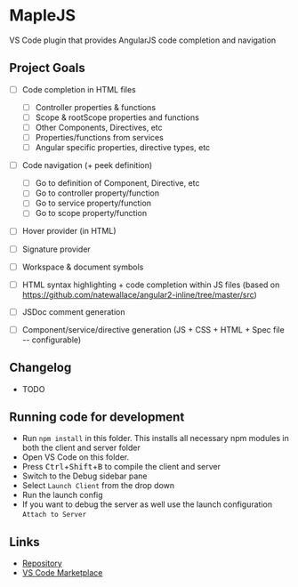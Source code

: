 # MapleJS
VS Code plugin that provides AngularJS code completion and navigation


## Project Goals

- [ ] Code completion in HTML files
    - [ ] Controller properties & functions
    - [ ] Scope & rootScope properties and functions
    - [ ] Other Components, Directives, etc
    - [ ] Properties/functions from services
    - [ ] Angular specific properties, directive types, etc

- [ ] Code navigation (+ peek definition)
    - [ ] Go to definition of Component, Directive, etc
    - [ ] Go to controller property/function
    - [ ] Go to service property/function
    - [ ] Go to scope property/function

- [ ] Hover provider (in HTML)
- [ ] Signature provider
- [ ] Workspace & document symbols
- [ ] HTML syntax highlighting + code completion within JS files (based on https://github.com/natewallace/angular2-inline/tree/master/src)

- [ ] JSDoc comment generation
- [ ] Component/service/directive generation (JS + CSS + HTML + Spec file -- configurable)


## Changelog

- TODO


## Running code for development

 - Run `npm install` in this folder. This installs all necessary npm modules in both the client and server folder
 - Open VS Code on this folder.
 - Press <kbd>Ctrl</kbd>+<kbd>Shift</kbd>+<kbd>B</kbd> to compile the client and server
 - Switch to the Debug sidebar pane
 - Select `Launch Client` from the drop down
 - Run the launch config
 - If you want to debug the server as well use the launch configuration `Attach to Server`


## Links

- [Repository](https://github.com/nevadascout/MapleJS)
- [VS Code Marketplace](TODO)
